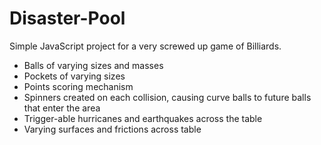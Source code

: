 Disaster-Pool
=============

Simple JavaScript project for a very screwed up game of Billiards.

- Balls of varying sizes and masses
- Pockets of varying sizes
- Points scoring mechanism
- Spinners created on each collision, causing curve balls to future balls that enter the area
- Trigger-able hurricanes and earthquakes across the table
- Varying surfaces and frictions across table